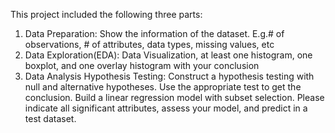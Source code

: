 This project included the following three parts: 
1. Data Preparation: Show the information of the dataset. E.g.# of observations, # of attributes, data types, missing values, etc
2. Data Exploration(EDA): Data Visualization, at least one histogram, one boxplot, and one overlay histogram with your conclusion
3. Data Analysis Hypothesis Testing: Construct a hypothesis testing with null and alternative hypotheses. Use the appropriate test to get the conclusion. Build a linear regression model with subset selection. Please indicate all significant attributes, assess your model, and predict in a test dataset.
